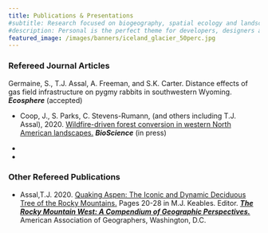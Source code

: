 ```yaml
---
title: Publications & Presentations
#subtitle: Research focused on biogeography, spatial ecology and landscape change at Kent State University
#description: Personal is the perfect theme for developers, designers and other creatives.
featured_image: /images/banners/iceland_glacier_50perc.jpg
---
```


### Refereed Journal Articles

Germaine, S., T.J. Assal, A. Freeman, and S.K. Carter. Distance effects of gas field infrastructure on pygmy rabbits in southwestern Wyoming. ***Ecosphere*** (accepted)
    
* Coop, J., S. Parks, C. Stevens-Rumann, (and others including T.J. Assal), 2020. [Wildfire-driven forest conversion in western North American landscapes.](https://academic.oup.com/bioscience/article/doi/10.1093/biosci/biaa061/5859066) ***BioScience*** (in press)

*   

*  

### Other Refereed Publications

* Assal,T.J. 2020. [Quaking Aspen: The Iconic and Dynamic Deciduous Tree of the Rocky Mountains.](https://www.researchgate.net/publication/340846160_Quaking_Aspen_The_Iconic_and_Dynamic_Deciduous_Tree_of_the_Rocky_Mountains) Pages 20-28 in M.J. Keables. Editor. ***[The Rocky Mountain West: A Compendium of Geographic Perspectives.](http://aag.org/cs/publications/special/the_rocky_mountain_west)*** American Association of Geographers, Washington, D.C.


